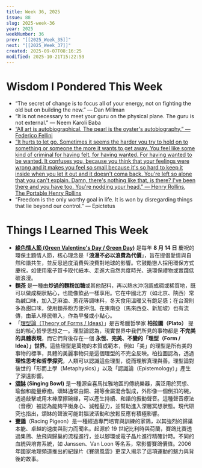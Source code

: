 ```yaml
---
title: Week 36, 2025
issue: 88
slug: 2025-week-36
year: 2025
weekNumber: 36
prev: "[[2025_Week_35]]"
next: "[[2025_Week_37]]"
created: 2025-09-07T08:16:25
modified: 2025-10-21T15:22:59
---
```


# Wisdom I Pondered This Week

* “The secret of change is to focus all of your energy, not on fighting the old but on building the new.” — Dan Millman
* “It is not necessary to meet your guru on the physical plane. The guru is not external.” — Neem Karoli Baba
* [“All art is autobiographical. The pearl is the oyster's autobiography.” — Federico Fellini](https://www.brainyquote.com/quotes/federico_fellini_100177)
* [“It hurts to let go. Sometimes it seems the harder you try to hold on to something or someone the more it wants to get away. You feel like some kind of criminal for having felt, for having wanted. For having wanted to be wanted. It confuses you, because you think that your feelings were wrong and it makes you feel so small because it's so hard to keep it inside when you let it out and it doesn't coma back. You're left so alone that you can't explain. Damn, there's nothing like that, is there? I've been there and you have too. You're nodding your head.” — Henry Rollins, The Portable Henry Rollins](https://www.goodreads.com/quotes/163773-it-hurts-to-let-go-sometimes-it-seems-the-harder)
* “Freedom is the only worthy goal in life. It is won by disregarding things that lie beyond our control.” — Epictetus

# Things I Learned This Week

* **[綠色情人節 (Green Valentine's Day / Green Day)](https://www.google.com/search?q=綠色情人節)** 是每年 **8 月 14 日** 慶祝的環保主題情人節，核心理念是「**浪漫不必以浪費為代價**」，旨在提倡愛情與自然和諧共生，並反思過度消費與浪費對地球的影響。它鼓勵戀人採用環保方式慶祝，如使用電子賀卡取代紙本、走進大自然共度時光、送環保禮物或實踐低碳浪漫。
* **[麵茶](https://www.google.com/search?q=麵茶)** 是一種由**炒過的麵粉加糖**或其他配料，再以熱水沖泡調成稠或稀質地，既可以做成糊狀點心，也能像飲品一樣享用。它在中國北方（如北京、陝西）常為鹹口味，加入芝麻油、蔥花等調味料，冬天食用溫暖又有飽足感；在台灣則多為甜口味，使用麵茶粉方便沖泡。在東南亞（馬來西亞、新加坡）也有流傳，由華人移民帶入，作為早餐或小點心。
* 「[理型論（Theory of Forms / Ideas）](https://www.google.com/search?q=Theory+of+Forms)」是古希臘哲學家 **柏拉圖（Plato）** 提出的核心哲學思想之一。理型論認為，現實世界中我們所見的事物都是 **不完美的具體表現**，而它們背後存在一個 **永恆、完美、不變的「理型（Form / Idea）」世界**。這些理型是萬物的本質或範本，例如「美」的理型是所有美的事物的標準，具體的美麗事物只是這個理型的不完全反映。柏拉圖認為，透過 **理性思考和哲學探究**，人類可以認識這些理型，從而理解真理與善。理型論對後世的「形而上學（Metaphysics）」以及「認識論（Epistemology）」產生了深遠影響。
* **[頌缽](https://www.google.com/search?q=頌缽) (Singing Bowl)** 是一種源自喜馬拉雅地區的傳統樂器，廣泛用於冥想、瑜伽和能量療癒。頌缽通常由銅、錫等金屬混合製成，外形像一個倒扣的碗，透過敲擊或用木棒摩擦碗緣，可以產生持續、和諧的振動聲音。這種聲音療法（音療）被認為能夠平衡身心、減輕壓力，並幫助進入深層冥想狀態。現代研究也指出，頌缽的聲波可能對腦波活動和放鬆反應有積極影響。
* [**賽鴿**](https://www.google.com/search?q=賽鴿)（Racing Pigeon）是一種經過專門培育與訓練的家鴿，以其強烈的歸巢本能、卓越的速度與耐力而聞名。起源於 19 世紀比利時與荷蘭，賽鴿比賽透過集鴿、放飛與歸巢的流程進行，並以腳環或電子晶片進行精確計時。不同的血統與培育系統，如 Janssen、Van Loon 等名系，常影響賽鴿價值。2006 年國家地理頻道推出的紀錄片《賽鴿風雲》更深入揭示了這項運動的魅力與背後的故事。
